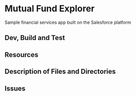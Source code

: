 # Mutual Fund Explorer

Sample financial services app built on the Salesforce platform


## Dev, Build and Test


## Resources


## Description of Files and Directories


## Issues



